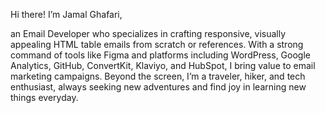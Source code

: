 Hi there! I’m Jamal Ghafari,

an Email Developer who specializes in crafting responsive, visually appealing HTML table emails from scratch or references. With a strong command of tools like Figma and platforms including WordPress, Google Analytics, GitHub, ConvertKit, Klaviyo, and HubSpot, I bring value to email marketing campaigns. Beyond the screen, I’m a traveler, hiker, and tech enthusiast, always seeking new adventures and find joy in learning new things everyday.
